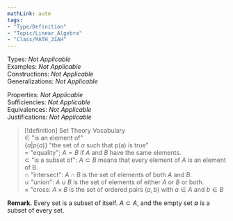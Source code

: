 ```yaml
---
mathLink: auto
tags:
- "Type/Definition"
- "Topic/Linear_Algebra"
- "Class/MATH_31AH"
---
```

Types: <i>Not Applicable</i>  
Examples: <i>Not Applicable</i>  
Constructions: <i>Not Applicable</i>  
Generalizations: <i>Not Applicable</i>  

Properties: <i>Not Applicable</i>  
Sufficiencies: <i>Not Applicable</i>  
Equivalences: <i>Not Applicable</i>  
Justifications: <i>Not Applicable</i>  

> [!definition] Set Theory Vocabulary  
> $\in$ "is an element of"  
> $\{a|p(a)\}$ "the set of _a_ such that p(a) is true"  
> $=$ "equality"; $A=B$ if $A$ and $B$ have the same elements.  
> $\subset$ "is a subset of": $A\subset B$ means that every element of $A$ is an element of B.  
> $\cap$ "intersect": $A\cap B$ is the set of elements of both $A$ and $B$.  
> $\cup$ "union": $A\cup B$ is the set of elements of either $A$ or $B$ or both.  
> $\times$ "cross: $A \times B$ is the set of ordered pairs $(a,b)$ with $a\in A$ and $b\in B$  

**Remark.** Every set is a subset of itself. $A\subset A$, and the empty set $\emptyset$ is a subset of every set.  
